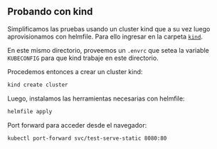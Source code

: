 ## Probando con kind

Simplificamos las pruebas usando un cluster kind que a su vez luego
aprovisionamos con helmfile. Para ello ingresar en la carpeta [`kind`](./kind/).

En este mismo directorio, proveemos un `.envrc` que setea la variable
`KUBECONFIG` para que kind trabaje en este directorio.

Procedemos entonces a crear un cluster kind:

```bash
kind create cluster
```

Luego, instalamos las herramientas necesarias con helmfile:

```bash
helmfile apply
```

Port forward para acceder desde el navegador:

```bash
kubectl port-forward svc/test-serve-static 8080:80
```
